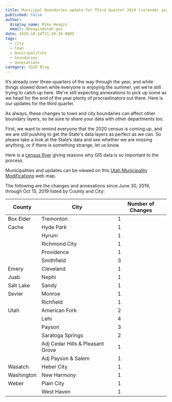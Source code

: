 ```yaml
---
title: Municipal Boundaries update for Third Quarter 2019 (calendar year)
published: false
author:
  display_name: Mike Heagin
  email: mheagin@utah.gov
date: 2019-10-24T21:39:38.000Z
tags:
  - city
  - town
  - municipalities
  - boundaries
  - annexations
category: SGID Blog
---
```


It’s already over three-quarters of the way through the year, and while things slowed down while everyone is enjoying the summer, yet we’re still trying to catch up here. We're still expecting annexations to pick up some as we head for the end of the year plenty of procrastinators out there. Here is our updates for the third quarter.

As always, these changes to town and city boundaries can affect other boundary layers, so be sure to share your data with other departments too.

First, we want to remind everyone that the 2020 census is coming up, and we are still pushing to get the State's data layers as perfect as we can. So please take a look at the State’s data and see whether we are missing anything, or if there is something strange, let us know.

Here is a [census flyer](https://www2.census.gov/geo/pdfs/partnerships/GEO_Program_Flyer.pdf) giving reasons why GIS data is so important to the process.

Municipalities and updates can be viewed on this [Utah Municipality Modifications](https://www.arcgis.com/home/webmap/viewer.html?webmap=c5ab7e0fcd514f1a9db6b8dad55bba63) web map.

The following are the changes and annexations since June 30, 2019, through Oct 15, 2019 listed by County and City:

| County     | City                             | Number of Changes |
| ---------- | -------------------------------- | ----------------- |
| Box Elder  | Tremonton                        | 1                 |
| Cache      | Hyde Park                        | 1                 |
|            | Hyrum                            | 1                 |
|            | Richmond City                    | 1                 |
|            | Providence                       | 1                 |
|            | Smithfield                       | 3                 |
| Emery      | Cleveland                        | 1                 |
| Juab       | Nephi                            | 1                 |
| Salt Lake  | Sandy                            | 1                 |
| Sevier     | Monroe                           | 1                 |
|            | Richfield                        | 1                 |
| Utah       | American Fork                    | 2                 |
|            | Lehi                             | 4                 |
|            | Payson                           | 3                 |
|            | Saratoga Springs                 | 2                 |
|            | Adj Cedar Hills & Pleasant Grove | 1                 |
|            | Adj Payson & Salem               | 1                 |
| Wasatch    | Heber City                       | 1                 |
| Washington | New Harmony                      | 1                 |
| Weber      | Plain City                       | 1                 |
|            | West Haven                       | 1                 |
